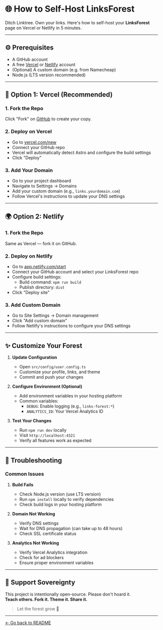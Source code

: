 # 🌐 How to Self-Host LinksForest

Ditch Linktree. Own your links. Here's how to self-host your **LinksForest** page on Vercel or Netlify in 5 minutes.

---

## ⚙️ Prerequisites

- A GitHub account
- A free [Vercel](https://vercel.com/) or [Netlify](https://netlify.com/) account
- (Optional) A custom domain (e.g. from Namecheap)
- Node.js (LTS version recommended)

---

## 🚀 Option 1: Vercel (Recommended)

### 1. Fork the Repo

Click "Fork" on [GitHub](https://github.com/antoniwan/links-forest) to create your copy.

### 2. Deploy on Vercel

- Go to [vercel.com/new](https://vercel.com/new)
- Connect your GitHub repo
- Vercel will automatically detect Astro and configure the build settings
- Click "Deploy"

### 3. Add Your Domain

- Go to your project dashboard
- Navigate to Settings → Domains
- Add your custom domain (e.g., `links.yourdomain.com`)
- Follow Vercel's instructions to update your DNS settings

---

## 🌍 Option 2: Netlify

### 1. Fork the Repo

Same as Vercel — fork it on GitHub.

### 2. Deploy on Netlify

- Go to [app.netlify.com/start](https://app.netlify.com/start)
- Connect your GitHub account and select your LinksForest repo
- Configure build settings:
  - Build command: `npm run build`
  - Publish directory: `dist`
- Click "Deploy site"

### 3. Add Custom Domain

- Go to Site Settings → Domain management
- Click "Add custom domain"
- Follow Netlify's instructions to configure your DNS settings

---

## ✨ Customize Your Forest

1. **Update Configuration**

   - Open `src/config/user.config.ts`
   - Customize your profile, links, and theme
   - Commit and push your changes

2. **Configure Environment (Optional)**

   - Add environment variables in your hosting platform
   - Common variables:
     - `DEBUG`: Enable logging (e.g., `links-forest:*`)
     - `ANALYTICS_ID`: Your Vercel Analytics ID

3. **Test Your Changes**
   - Run `npm run dev` locally
   - Visit `http://localhost:4321`
   - Verify all features work as expected

---

## 🔧 Troubleshooting

### Common Issues

1. **Build Fails**

   - Check Node.js version (use LTS version)
   - Run `npm install` locally to verify dependencies
   - Check build logs in your hosting platform

2. **Domain Not Working**

   - Verify DNS settings
   - Wait for DNS propagation (can take up to 48 hours)
   - Check SSL certificate status

3. **Analytics Not Working**
   - Verify Vercel Analytics integration
   - Check for ad blockers
   - Ensure proper environment variables

---

## 🤝 Support Sovereignty

This project is intentionally open-source. Please don't hoard it.  
**Teach others. Fork it. Theme it. Share it.**

> Let the forest grow 🌱

---

[← Go back to README](./README.md)
